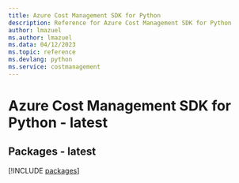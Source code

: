 ```yaml
---
title: Azure Cost Management SDK for Python
description: Reference for Azure Cost Management SDK for Python
author: lmazuel
ms.author: lmazuel
ms.data: 04/12/2023
ms.topic: reference
ms.devlang: python
ms.service: costmanagement
---
```

# Azure Cost Management SDK for Python - latest
## Packages - latest
[!INCLUDE [packages](cost-management-index.md)]